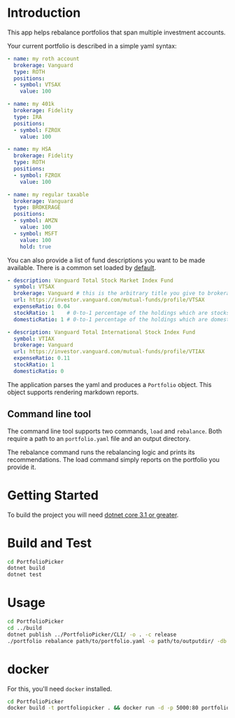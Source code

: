 # Introduction
This app helps rebalance portfolios that span multiple investment accounts.

Your current portfolio is described in a simple yaml syntax: 
```yaml
- name: my roth account
  brokerage: Vanguard
  type: ROTH
  positions:
  - symbol: VTSAX
    value: 100

- name: my 401k
  brokerage: Fidelity
  type: IRA
  positions:
  - symbol: FZROX
    value: 100

- name: my HSA
  brokerage: Fidelity
  type: ROTH
  positions:
  - symbol: FZROX
    value: 100

- name: my regular taxable
  brokerage: Vanguard
  type: BROKERAGE
  positions:
  - symbol: AMZN
    value: 100
  - symbol: MSFT
    value: 100
    hold: true
```

You can also provide a list of fund descriptions you want to be made available.
There is a common set loaded by [default](https://github.com/zachariahcox/portfolio/blob/master/App/src/data/funds.json). 

```yaml
- description: Vanguard Total Stock Market Index Fund
  symbol: VTSAX
  brokerage: Vanguard # this is the arbitrary title you give to brokerages. It is used to preference which accounts hold which positions
  url: https://investor.vanguard.com/mutual-funds/profile/VTSAX
  expenseRatio: 0.04
  stockRatio: 1    # 0-to-1 percentage of the holdings which are stocks
  domesticRatio: 1 # 0-to-1 percentage of the holdings which are domestic

- description: Vanguard Total International Stock Index Fund
  symbol: VTIAX
  brokerage: Vanguard
  url: https://investor.vanguard.com/mutual-funds/profile/VTIAX
  expenseRatio: 0.11
  stockRatio: 1
  domesticRatio: 0
```

The application parses the yaml and produces a ```Portfolio``` object. 
This object supports rendering markdown reports. 

## Command line tool
The command line tool supports two commands, ```load``` and ```rebalance```.
Both require a path to an ```portfolio.yaml``` file and an output directory. 

The rebalance command runs the rebalancing logic and prints its recommendations. 
The load command simply reports on the portfolio you provide it.

# Getting Started
To build the project you will need [dotnet core 3.1 or greater](https://code.visualstudio.com/docs/languages/dotnet).

# Build and Test
```bash
cd PortfolioPicker
dotnet build
dotnet test
```

# Usage
```bash
cd PortfolioPicker
cd ../build
dotnet publish ../PortfolioPicker/CLI/ -o . -c release
./portfolio rebalance path/to/portfolio.yaml -o path/to/outputdir/ -db 100
```

# docker
For this, you'll need `docker` installed. 
```bash
cd PortfolioPicker
docker build -t portfoliopicker . && docker run -d -p 5000:80 portfoliopicker
```
